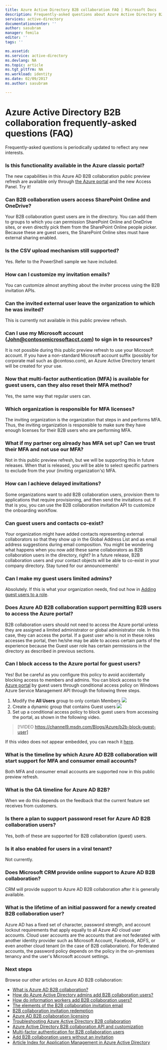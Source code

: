 ```yaml
---
title: Azure Active Directory B2B collaboration FAQ | Microsoft Docs
description: Frequently-asked questions about Azure Active Directory B2B collaboration
services: active-directory
documentationcenter: ''
author: sasubram
manager: femila
editor: ''
tags: ''

ms.assetid:
ms.service: active-directory
ms.devlang: NA
ms.topic: article
ms.tgt_pltfrm: NA
ms.workload: identity
ms.date: 02/09/2017
ms.author: sasubram

---
```


# Azure Active Directory B2B collaboration frequently-asked questions (FAQ)

Frequently-asked questions is periodically updated to reflect any new interests.

### Is this functionality available in the Azure classic portal?
The new capabilities in this Azure AD B2B collaboration public preview refresh are available only through [the Azure portal](https://portal.azure.com) and the new Access Panel. Try it!

### Can B2B collaboration users access SharePoint Online and OneDrive?
Your B2B collaboration guest users are in the directory. You can add them to groups to which you can permission SharePoint Online and OneDrive sites, or even directly pick them from the SharePoint Online people picker. Because these are guest users, the SharePoint Online sites must have external sharing enabled.

### Is the CSV upload mechanism still supported?
Yes. Refer to the PowerShell sample we have included.

### How can I customize my invitation emails?
You can customize almost anything about the inviter process using the B2B invitation APIs.

### Can the invited external user leave the organization to which he was invited?
This is currently not available in this public preview refresh.

### Can I use my Microsoft account (John@contosomicrosoftacct.com) to sign in to resources?
It is not possible during this public preview refresh to use your Microsoft account. If you have a non-standard Microsoft account suffix (possibly for corporate mail such as @contoso.com), an Azure Active Directory tenant will be created for your use.

### Now that multi-factor authentication (MFA) is available for guest users, can they also reset their MFA method?
Yes, the same way that regular users can.

### Which organization is responsible for MFA licenses?
The inviting organization is the organization that steps in and performs MFA. Thus, the inviting organization is responsible to make sure they have enough licenses for their B2B users who are performing MFA.

### What if my partner org already has MFA set up? Can we trust their MFA and not use our MFA?
Not in this public preview refresh, but we will be supporting this in future releases. When that is released, you will be able to select specific partners to exclude from the your (inviting organization's) MFA.

### How can I achieve delayed invitations?
Some organizations want to add B2B collaboration users, provision them to applications that require provisioning, and then send the invitations out. If that is you, you can use the B2B collaboration invitation API to customize the onboarding workflow.

### Can guest users and contacts co-exist?
Your organization might have added contacts representing external collaborators so that they show up in the Global Address List and as email address suggestions during email composition. You might be wondering what happens when you now add these same collaborators as B2B collaboration users in the directory, right? In a future release, B2B collaboration users and your contact objects will be able to co-exist in your company directory. Stay tuned for our announcements!

### Can I make my guest users limited admins?
Absolutely. If this is what your organization needs, find out how in [Adding guest users to a role](active-directory-users-assign-role-azure-portal.md).

### Does Azure AD B2B collaboration support permitting B2B users to access the Azure portal?
B2B collaboration users should not need to access the Azure portal unless they are assigned a limited administrator or global administrator role. In this case, they can access the portal. If a guest user who is not in these roles accesses the portal, then he/she may be able to access certain parts of the experience because the Guest user role has certain permissions in the directory as described in previous sections.

### Can I block access to the Azure portal for guest users?
Yes! But be careful as you configure this policy to avoid accidentally blocking access to members and admins.
You can block access to the [Azure portal](https://portal.azure.com) by guest users through conditional access policy on Windows Azure Service Management API through the following three steps.
1. Modify the **All Users** group to only contain Members
  ![](media/active-directory-b2b-faq/modify-all-users-group.png)
2. Create a dynamic group that contains Guest users
  ![](media/active-directory-b2b-faq/group-with-guest-users.png)
3. Set up a conditional access policy to block guest users from accessing the portal, as shown in the following video.

  >[!VIDEO https://channel9.msdn.com/Blogs/Azure/b2b-block-guest-user]

  If this video does not appear embedded, you can reach it [here](https://channel9.msdn.com/Blogs/Azure/b2b-block-guest-user).

### What is the timeline by which Azure AD B2B collaboration will start support for MFA and consumer email accounts?
Both MFA and consumer email accounts are supported now in this public preview refresh.

### What is the GA timeline for Azure AD B2B?
When we do this depends on the feedback that the current feature set receives from customers.

### Is there a plan to support password reset for Azure AD B2B collaboration users?
Yes, both of these are supported for B2B collaboration (guest) users.

### Is it also enabled for users in a viral tenant?
Not currently.

### Does Microsoft CRM provide online support to Azure AD B2B collaboration?
CRM will provide support to Azure AD B2B collaboration after it is generally available.

### What is the lifetime of an initial password for a newly created B2B collaboration user?
Azure AD has a fixed set of character, password strength, and account lockout requirements that apply equally to all Azure AD cloud user accounts. Cloud user accounts are the accounts that are not federated with another identity provider such as Microsoft Account, Facebook, ADFS, or even another cloud tenant (in the case of B2B collaboration). For federated accounts, the password policy depends on the policy in the on-premises tenancy and the user's Microsoft account settings.

### Next steps

Browse our other articles on Azure AD B2B collaboration:

* [What is Azure AD B2B collaboration?](active-directory-b2b-what-is-azure-ad-b2b.md)
* [How do Azure Active Directory admins add B2B collaboration users?](active-directory-b2b-admin-add-users.md)
* [How do information workers add B2B collaboration users?](active-directory-iw-add-users.md)
* [The elements of the B2B collaboration invitation email](active-directory-b2b-invitation-email.md)
* [B2B collaboration invitation redemption](active-directory-b2b-redemption-experience.md)
* [Azure AD B2B collaboration licensing](active-directory-b2b-licensing.md)
* [Troubleshooting Azure Active Directory B2B collaboration](active-directory-b2b-troubleshooting.md)
* [Azure Active Directory B2B collaboration API and customization](active-directory-b2b-api.md)
* [Multi-factor authentication for B2B collaboration users](active-directory-b2b-mfa-instructions.md)
* [Add B2B collaboration users without an invitation](active-directory-b2b-add-user-without-invite.md)
* [Article Index for Application Management in Azure Active Directory](active-directory-apps-index.md)
